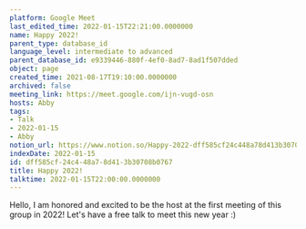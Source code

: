 ```yaml
---
platform: Google Meet
last_edited_time: 2022-01-15T22:21:00.0000000
name: Happy 2022!
parent_type: database_id
language_level: intermediate to advanced
parent_database_id: e9339446-880f-4ef0-8ad7-8ad1f507dded
object: page
created_time: 2021-08-17T19:10:00.0000000
archived: false
meeting_link: https://meet.google.com/ijn-vugd-osn
hosts: Abby
tags:
- Talk
- 2022-01-15
- Abby
notion_url: https://www.notion.so/Happy-2022-dff585cf24c448a78d413b30708b0767
indexDate: 2022-01-15
id: dff585cf-24c4-48a7-8d41-3b30708b0767
title: Happy 2022!
talktime: 2022-01-15T22:00:00.0000000
---
```


Hello, I am honored and excited to be the host at the first meeting of this group in 2022! Let's have a free talk to meet this new year :)





